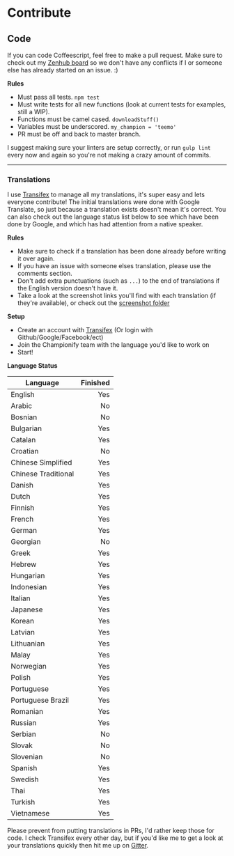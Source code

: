 # Contribute

## Code
If you can code Coffeescript, feel free to make a pull request.
Make sure to check out my [Zenhub board](https://github.com/dustinblackman/Championify#boards?repos=34264106) so we don't have any conflicts if I or someone else has already started on an issue. :)

__Rules__

- Must pass all tests. `npm test`
- Must write tests for all new functions (look at current tests for examples, still a WIP).
- Functions must be camel cased. `downloadStuff()`
- Variables must be underscored. `my_champion = 'teemo'`
- PR must be off and back to master branch.

I suggest making sure your linters are setup correctly, or run `gulp lint` every now and again so you're not making a crazy amount of commits.

---

### Translations
I use [Transifex](https://www.transifex.com/dustinblackman/championify) to manage all my translations, it's super easy and lets everyone contribute! The initial translations were done with Google Translate, so just because a translation exists doesn't mean it's correct. You can also check out the language status list below to see which have been done by Google, and which has had attention from a native speaker.

__Rules__
- Make sure to check if a translation has been done already before writing it over again.
- If you have an issue with someone elses translation, please use the comments section.
- Don't add extra punctuations (such as `...`) to the end of translations if the English version doesn't have it.
- Take a look at the screenshot links you'll find with each translation (if they're available), or check out the [screenshot folder](resources/screenshots/)

__Setup__
- Create an account with [Transifex](https://www.transifex.com/signin/) (Or login with Github/Google/Facebook/ect)
- Join the Championify team with the language you'd like to work on
- Start!

__Language Status__

| Language | Finished |
| ------------- | -----:|
| English | Yes |
| Arabic | No |
| Bosnian | No |
| Bulgarian | Yes |
| Catalan | Yes |
| Croatian | No |
| Chinese Simplified | Yes |
| Chinese Traditional | Yes |
| Danish | Yes |
| Dutch | Yes |
| Finnish | Yes |
| French | Yes |
| German | Yes |
| Georgian | No |
| Greek | Yes |
| Hebrew | Yes |
| Hungarian | Yes |
| Indonesian | Yes |
| Italian | Yes |
| Japanese | Yes |
| Korean | Yes |
| Latvian | Yes |
| Lithuanian | Yes |
| Malay | Yes |
| Norwegian | Yes |
| Polish | Yes |
| Portuguese | Yes |
| Portuguese Brazil | Yes |
| Romanian | Yes |
| Russian | Yes |
| Serbian | No |
| Slovak | No |
| Slovenian | No |
| Spanish | Yes |
| Swedish | Yes |
| Thai | Yes |
| Turkish | Yes |
| Vietnamese | Yes |

Please prevent from putting translations in PRs, I'd rather keep those for code. I check Transifex every other day, but if you'd like me to get a look at your translations quickly then hit me up on [Gitter](https://gitter.im/dustinblackman/Championify).
